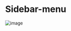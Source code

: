 # Sidebar-menu
![image](https://github.com/Debarjitmohanty/Sidebar-menu/assets/91021174/231b0b27-29e8-4fe8-b447-a0f1a451935b)
